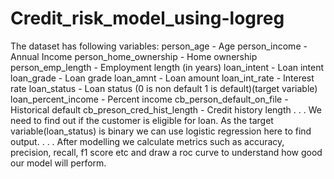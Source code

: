 # Credit_risk_model_using-logreg

The dataset has following variables:
person_age -	Age
person_income -	Annual Income
person_home_ownership -	Home ownership
person_emp_length -	Employment length (in years)
loan_intent -	Loan intent
loan_grade	- Loan grade
loan_amnt	 - Loan amount
loan_int_rate -	Interest rate
loan_status -	Loan status (0 is non default 1 is default)(target variable)
loan_percent_income	- Percent income
cb_person_default_on_file -	Historical default
cb_preson_cred_hist_length - Credit history length
.
.
.
We need to find out if the customer is eligible for loan.
As the target variable(loan_status) is binary we can use logistic regression here to find output.
.
.
.
After modelling we calculate metrics such as accuracy, precision, recall, f1 score etc and draw a roc curve to understand how good our model will perform.
